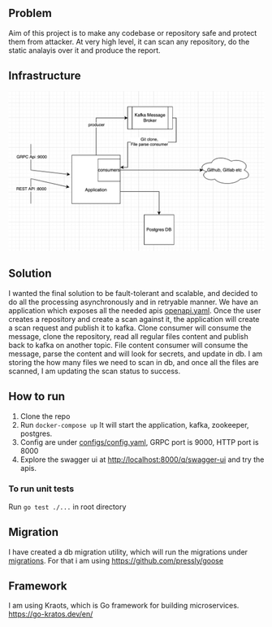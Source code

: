 ## Problem
Aim of this project is to make any codebase or repository safe and protect them from attacker.
At very high level, it can scan any repository, do the static analayis over it and produce the report.

## Infrastructure

![img.png](img.jpg)

## Solution
I wanted the final solution to be fault-tolerant and scalable, and decided to do all the processing asynchronously 
and in retryable manner.
We have an application which exposes all the needed apis [openapi.yaml](openapi.yaml).
Once the user creates a repository and create a scan against it, the application will create a scan request and publish it to kafka.
Clone consumer will consume the message, clone the repository, read all regular files content and publish back to kafka on another topic.
File content consumer will consume the message, parse the content and will look for secrets, and update in db.
I am storing the how many files we need to scan in db, and once all the files are scanned, I am updating the scan status to success.

## How to run
1. Clone the repo
2. Run `docker-compose up`
It will start the application, kafka, zookeeper, postgres.
3. Config are under [configs/config.yaml](configs/config.yaml), GRPC port is 9000, HTTP port is 8000
4. Explore the swagger ui at [http://localhost:8000/q/swagger-ui](http://localhost:8000/q/swagger-ui) and try the apis.

### To run unit tests
Run `go test ./...` in root directory

## Migration
I have created a db migration utility, which will run the migrations under [migrations](migrations).
For that i am using https://github.com/pressly/goose

## Framework
I am using Kraots, which is Go framework for building microservices.
https://go-kratos.dev/en/
